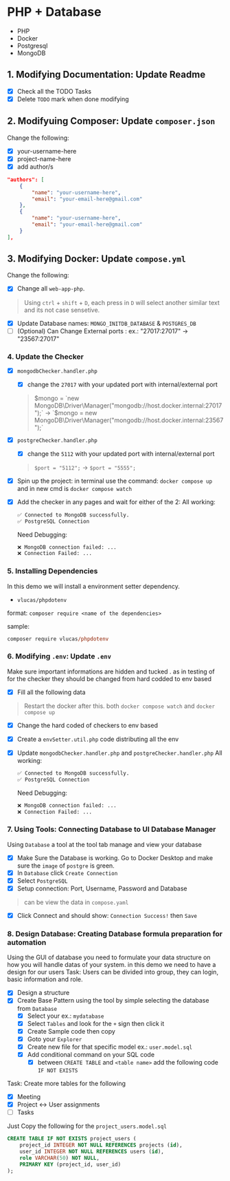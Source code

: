 # PHP + Database
- PHP
- Docker
- Postgresql
- MongoDB

## 1. Modifying Documentation: Update Readme
- [x] Check all the TODO Tasks
- [x] Delete `TODO` mark when done modifying

## 2. Modifyuing Composer: Update `composer.json`
Change the following:
- [x] your-username-here
- [x] project-name-here
- [x] add author/s
```json
"authors": [
    {
        "name": "your-username-here",
        "email": "your-email-here@gmail.com"
    },
    {
        "name": "your-username-here",
        "email": "your-email-here@gmail.com"
    }
],
```

## 3. Modifying Docker: Update `compose.yml`
Change the following:
- [x] Change all `web-app-php`.
> Using `ctrl` + `shift` + `D`, each press in `D` will select another similar text and its not case sensetive.
- [x] Update Database names: `MONGO_INITDB_DATABASE` & `POSTGRES_DB`
- [ ] (Optional) Can Change External ports <External Port>:<Internal Port> ex.: "27017:27017" -> "23567:27017"

### 4. Update the Checker
- [x] `mongodbChecker.handler.php`
    - [x] change the `27017` with your updated port with internal/external port
    > $mongo = `new MongoDB\Driver\Manager("mongodb://host.docker.internal:27017");` -> `$mongo = new MongoDB\Driver\Manager("mongodb://host.docker.internal:23567");`
- [x] `postgreChecker.handler.php`
    - [x] change the `5112` with your updated port with internal/external port
    > `$port = "5112";` -> `$port = "5555";`
- [x] Spin up the project: in terminal use the command: `docker compose up` and in new cmd is `docker compose watch`
- [x] Add the checker in any pages and wait for either of the 2:
    All working: 
    ```html
    ✅ Connected to MongoDB successfully.
    ✅ PostgreSQL Connection
    ```

    Need Debugging:
    ```html
    ❌ MongoDB connection failed: ...
    ❌ Connection Failed: ...
    ```

### 5. Installing Dependencies
In this demo we will install a environment setter dependency.
- `vlucas/phpdotenv`

format: `composer require <name of the dependencies>`

sample:
```ps
composer require vlucas/phpdotenv
```

### 6. Modifying `.env`: Update `.env`
Make sure important informations are hidden and tucked . as in testing of for the checker they should be changed from hard codded to env based

- [x] Fill all the following data
> Restart the docker after this. both `docker compose watch` and `docker compose up`
- [x] Change the hard coded of checkers to env based
- [x] Create a `envSetter.util.php` code distributing all the env
- [x] Update `mongodbChecker.handler.php` and `postgreChecker.handler.php`
    All working:
    ```html
    ✅ Connected to MongoDB successfully.
    ✅ PostgreSQL Connection
    ```

    Need Debugging:
    ```html
    ❌ MongoDB connection failed: ...
    ❌ Connection Failed: ...
    ```

### 7. Using Tools: Connecting Database to UI Database Manager
Using `Database` a tool at the tool tab manage and view your database
- [x] Make Sure the Database is working. Go to Docker Desktop and make sure the `image` of `postgre` is green.
- [x] In `Database` click `Create Connection`
- [x] Select `PostgreSQL`
- [x] Setup connection: Port, Username, Password and Database
> can be view the data in `compose.yaml`
- [x] Click Connect and should show: `Connection Success!` then `Save`

### 8. Design Database: Creating Database formula preparation for automation
Using the GUI of database you need to formulate your data structure on how you will handle datas of your system.
in this demo we need to have a design for our users
Task: Users can be divided into group, they can login, basic information and role.

- [x] Design a structure
- [x] Create Base Pattern using the tool by simple selecting the database from `Database`
    - [x] Select your <database name> ex.: `mydatabase`
    - [x] Select `Tables` and look for the `+` sign then click it
    - [x] Create Sample code then copy
    - [x] Goto your `Explorer`
    - [x] Create new file for that specific model ex.: `user.model.sql`
    - [x] Add conditional command on your SQL code
        - [x] between `CREATE TABLE` and `<table name>` add the following code `IF NOT EXISTS`

Task:
Create more tables for the following
- [x] Meeting
- [x] Project ↔ User assignments
- [ ] Tasks

Just Copy the following for the `project_users.model.sql`
```sql
CREATE TABLE IF NOT EXISTS project_users (
    project_id INTEGER NOT NULL REFERENCES projects (id),
    user_id INTEGER NOT NULL REFERENCES users (id),
    role VARCHAR(50) NOT NULL,
    PRIMARY KEY (project_id, user_id)
);
```